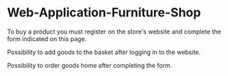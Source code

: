 # Web-Application-Furniture-Shop

To buy a product you must register on the store's website and complete the form indicated on this page.

Possibility to add goods to the basket after logging in to the website.

Possibility to order goods home after completing the form.
